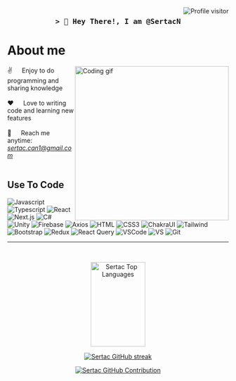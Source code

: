 <a href="https://hits.seeyoufarm.com/api/count/incr/badge.svg?url=https%3A%2F%2Fgithub.com%2FSertacN1212%2Fhit-counter">
  <img align="right" src="https://komarev.com/ghpvc/?username=SertacN&label=Visitors&color=0e75b6&style=flat" alt="Profile visitor" />
</a>

<h3 align="center">
        <samp>&gt; 👋 Hey There!, I am
                <b>@SertacN</b>
        </samp>
</h3>
<h1>About me
 </h1> 
<p>
 <img align="right" width="350" src="/assets/programmer.gif" alt="Coding gif" />
  
 ✌️ &emsp; Enjoy to do programming and sharing knowledge <br/><br/>
 ❤️ &emsp; Love to writing code and learning new features<br/><br/>
 📧 &emsp; Reach me anytime: <em> sertac.can1@gmail.com </em><br/><br/>
</p>
<h2>Use To Code</h2>

![Javascript](https://img.shields.io/badge/Javascript-F0DB4F?style=for-the-badge&labelColor=black&logo=javascript&logoColor=F0DB4F)
![Typescript](https://img.shields.io/badge/Typescript-007acc?style=for-the-badge&labelColor=black&logo=typescript&logoColor=007acc)
![React](https://img.shields.io/badge/-React-61DBFB?style=for-the-badge&labelColor=black&logo=react&logoColor=61DBFB)
![Next.js](https://img.shields.io/badge/next.js-000000?style=for-the-badge&logo=nextdotjs&logoColor=white)
![C#](https://img.shields.io/badge/C%23-239120?style=for-the-badge&logo=c-sharp&logoColor=white)
![Unity](https://img.shields.io/badge/Unity-100000?style=for-the-badge&logo=unity&logoColor=white)
![Firebase](https://img.shields.io/badge/firebase-ffca28?style=for-the-badge&logo=firebase&logoColor=black)
![Axios](https://img.shields.io/badge/axios-671ddf?&style=for-the-badge&logo=axios&logoColor=white)
![HTML](https://img.shields.io/badge/HTML5-E34F26?style=for-the-badge&logo=html5&logoColor=white)
![CSS3](https://img.shields.io/badge/CSS3-1572B6?style=for-the-badge&logo=css3&logoColor=white)
![ChakraUI](https://img.shields.io/badge/Chakra--UI-319795?style=for-the-badge&logo=chakra-ui&logoColor=white)
![Tailwind](https://img.shields.io/badge/Tailwind_CSS-092749?style=for-the-badge&logo=tailwindcss&logoColor=06B6D4&labelColor=000000)
![Bootstrap](https://img.shields.io/badge/Bootstrap-563D7C?style=for-the-badge&logo=bootstrap&logoColor=white)
![Redux](https://img.shields.io/badge/Redux-593D88?style=for-the-badge&logo=redux&logoColor=white)
![React Query](https://img.shields.io/badge/-React_Query-FF4154?style=for-the-badge&logo=react%20query&logoColor=white)
![VSCode](https://img.shields.io/badge/VSCode-0078D4?style=for-the-badge&logo=visual%20studio%20code&logoColor=white)
![VS](https://img.shields.io/badge/Visual_Studio-5C2D91?style=for-the-badge&logo=visual%20studio&logoColor=white)
![Git](https://img.shields.io/badge/Git-F05032?style=for-the-badge&logo=git&logoColor=white)
<br/>
<hr/>
<br/>
<p align="center">
 <a href="https://github.com/SertacN"><img alt="Sertac Top Languages" src="https://denvercoder1-github-readme-stats.vercel.app/api/top-langs/?username=SertacN&langs_count=8&layout=compact&theme=react&border_color=7F3FBF&bg_color=0D1117&title_color=F85D7F&icon_color=F8D866" height="192px" width="49.5%"/></a>
</a>
</p>
<p align="center">
  <a href="https://github.com/SertacN">
    <img src="https://github-readme-streak-stats.herokuapp.com/?user=SertacN&theme=radical&border=7F3FBF&background=0D1117" alt="Sertac GitHub streak"/>
  </a>
</p>

<p align="center">
  <a href="https://github.com/SertacN">
    <img src="https://github-profile-summary-cards.vercel.app/api/cards/profile-details?username=SertacN&theme=radical" alt="Sertac GitHub Contribution"/>
  </a>
</p>

<a>
 

<!---
SertacN/SertacN is a ✨ special ✨ repository because its `README.md` (this file) appears on your GitHub profile.
You can click the Preview link to take a look at your changes.
--->
